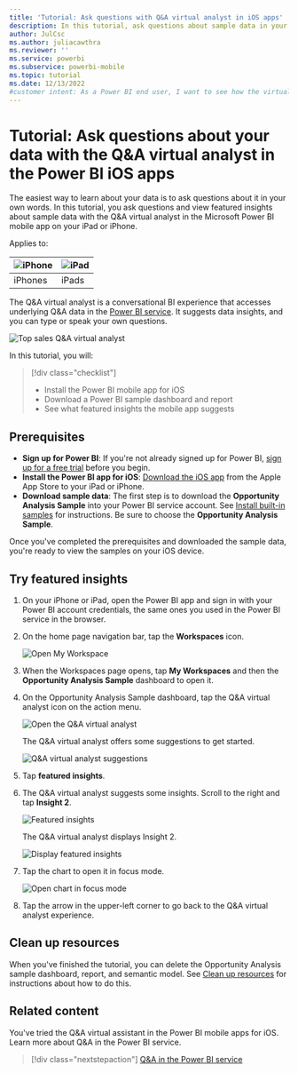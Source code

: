 ```yaml
---
title: 'Tutorial: Ask questions with Q&A virtual analyst in iOS apps'
description: In this tutorial, ask questions about sample data in your own words with the Q&A virtual analyst in the Power BI mobile app on your iOS device.
author: JulCsc
ms.author: juliacawthra
ms.reviewer: ''
ms.service: powerbi
ms.subservice: powerbi-mobile
ms.topic: tutorial
ms.date: 12/13/2022
#customer intent: As a Power BI end user, I want to see how the virtual analyst works in the iOS mobile apps so I can use the analyst to explore my own data. 
---
```

# Tutorial: Ask questions about your data with the Q&A virtual analyst in the Power BI iOS apps

The easiest way to learn about your data is to ask questions about it in your own words. In this tutorial, you ask questions and view featured insights about sample data with the Q&A virtual analyst in the Microsoft Power BI mobile app on your iPad or iPhone. 

Applies to:

| ![iPhone](./media/tutorial-mobile-apps-ios-qna/iphone-logo-50-px.png) | ![iPad](./media/tutorial-mobile-apps-ios-qna/ipad-logo-50-px.png) |
|:--- |:--- |
| iPhones |iPads |

The Q&A virtual analyst is a conversational BI experience that accesses underlying Q&A data in the [Power BI service](https://powerbi.com). It suggests data insights, and you can type or speak your own questions.

![Top sales Q&A virtual analyst](./media/tutorial-mobile-apps-ios-qna/power-bi-ios-q-n-a-top-sale-intro.png)

In this tutorial, you will:

> [!div class="checklist"]
> * Install the Power BI mobile app for iOS
> * Download a Power BI sample dashboard and report
> * See what featured insights the mobile app suggests

## Prerequisites

* **Sign up for Power BI**: If you're not already signed up for Power BI, [sign up for a free trial](https://app.powerbi.com/signupredirect?pbi_source=web) before you begin.
* **Install the Power BI app for iOS**: [Download the iOS app](https://apps.apple.com/app/microsoft-power-bi/id929738808) from the Apple App Store to your iPad or iPhone.
* **Download sample data**: The first step is to download the **Opportunity Analysis Sample** into your Power BI service account. See [Install built-in samples](../../create-reports/sample-opportunity-analysis.md) for instructions. Be sure to choose the **Opportunity Analysis Sample**.


Once you've completed the prerequisites and downloaded the sample data, you're ready to view the samples on your iOS device.

## Try featured insights
1. On your iPhone or iPad, open the Power BI app and sign in with your Power BI account credentials, the same ones you used in the Power BI service in the browser.

2. On the home page navigation bar, tap the  **Workspaces** icon.

    ![Open My Workspace](./media/tutorial-mobile-apps-ios-qna/power-bi-qna-open-myworkspace.png)

3. When the Workspaces page opens, tap **My Workspaces** and then the **Opportunity Analysis Sample** dashboard to open it.


3. On the Opportunity Analysis Sample dashboard, tap the Q&A virtual analyst icon on the action menu.

    ![Open the Q&A virtual analyst](./media/tutorial-mobile-apps-ios-qna/power-bi-qna-open-qna.png)

    The Q&A virtual analyst offers some suggestions to get started.

    ![Q&A virtual analyst suggestions](./media/tutorial-mobile-apps-ios-qna/power-bi-qna-suggestions.png)

3. Tap **featured insights**.

4. The Q&A virtual analyst suggests some insights. Scroll to the right and tap **Insight 2**.

    ![Featured insights](./media/tutorial-mobile-apps-ios-qna/power-bi-ios-qna-suggest-insight-2.png)

   The Q&A virtual analyst displays Insight 2.

    ![Display featured insights](./media/tutorial-mobile-apps-ios-qna/power-bi-ios-qna-show-insight-2.png)

5. Tap the chart to open it in focus mode.

    ![Open chart in focus mode](./media/tutorial-mobile-apps-ios-qna/power-bi-ios-qna-open-insight-2.png)

6. Tap the arrow in the upper-left corner to go back to the Q&A virtual analyst experience.

## Clean up resources

When you've finished the tutorial, you can delete the Opportunity Analysis sample dashboard, report, and semantic model. See [Clean up resources](../../fundamentals/service-get-started.md#clean-up-resources) for instructions about how to do this.

## Related content

You've tried the Q&A virtual assistant in the Power BI mobile apps for iOS. Learn more about Q&A in the Power BI service.
> [!div class="nextstepaction"]
> [Q&A in the Power BI service](../end-user-q-and-a.md)